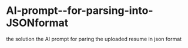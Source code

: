 # AI-prompt--for-parsing-into-JSONformat
the solution the AI prompt for paring the uploaded resume in json format
